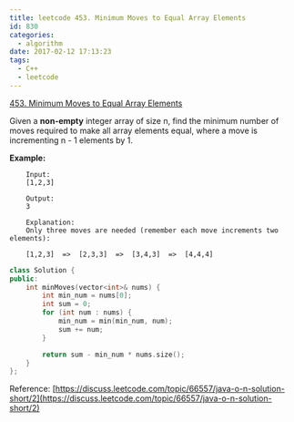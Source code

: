 ```yaml
---
title: leetcode 453. Minimum Moves to Equal Array Elements
id: 830
categories:
  - algorithm
date: 2017-02-12 17:13:23
tags:
  - C++
  - leetcode
---
```


[453\. Minimum Moves to Equal Array Elements](https://leetcode.com/problems/minimum-moves-to-equal-array-elements/)

Given a **non-empty** integer array of size n, find the minimum number of moves required to make all array elements equal, where a move is incrementing n - 1 elements by 1.

**Example:**
```
    Input:
    [1,2,3]

    Output:
    3

    Explanation:
    Only three moves are needed (remember each move increments two elements):

    [1,2,3]  =>  [2,3,3]  =>  [3,4,3]  =>  [4,4,4]
```



``` cpp
class Solution {
public:
    int minMoves(vector<int>& nums) {
        int min_num = nums[0];
        int sum = 0;
        for (int num : nums) {
            min_num = min(min_num, num);
            sum += num;
        }

        return sum - min_num * nums.size();
    }
};
```

Reference: [https://discuss.leetcode.com/topic/66557/java-o-n-solution-short/2](https://discuss.leetcode.com/topic/66557/java-o-n-solution-short/2)